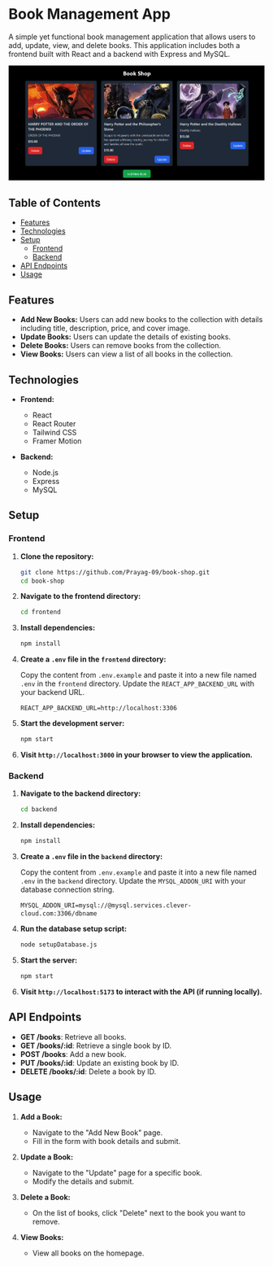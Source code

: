 # Book Management App

A simple yet functional book management application that allows users to add, update, view, and delete books. This application includes both a frontend built with React and a backend with Express and MySQL.

![Screenshots](image.png)

## Table of Contents

- [Features](#features)
- [Technologies](#technologies)
- [Setup](#setup)
  - [Frontend](#frontend)
  - [Backend](#backend)
- [API Endpoints](#api-endpoints)
- [Usage](#usage)

## Features

- **Add New Books:** Users can add new books to the collection with details including title, description, price, and cover image.
- **Update Books:** Users can update the details of existing books.
- **Delete Books:** Users can remove books from the collection.
- **View Books:** Users can view a list of all books in the collection.

## Technologies

- **Frontend:**
  - React
  - React Router
  - Tailwind CSS
  - Framer Motion

- **Backend:**
  - Node.js
  - Express
  - MySQL

## Setup

### Frontend

1. **Clone the repository:**

   ```bash
   git clone https://github.com/Prayag-09/book-shop.git
   cd book-shop
   ```

2. **Navigate to the frontend directory:**

   ```bash
   cd frontend
   ```

3. **Install dependencies:**

   ```bash
   npm install
   ```

4. **Create a `.env` file in the `frontend` directory:**

   Copy the content from `.env.example` and paste it into a new file named `.env` in the `frontend` directory. Update the `REACT_APP_BACKEND_URL` with your backend URL.

   ```env
   REACT_APP_BACKEND_URL=http://localhost:3306
   ```

5. **Start the development server:**

   ```bash
   npm start
   ```

6. **Visit `http://localhost:3000` in your browser to view the application.**

### Backend

1. **Navigate to the backend directory:**

   ```bash
   cd backend
   ```

2. **Install dependencies:**

   ```bash
   npm install
   ```

3. **Create a `.env` file in the `backend` directory:**

   Copy the content from `.env.example` and paste it into a new file named `.env` in the `backend` directory. Update the `MYSQL_ADDON_URI` with your database connection string.

   ```env
   MYSQL_ADDON_URI=mysql://@mysql.services.clever-cloud.com:3306/dbname
   ```

4. **Run the database setup script:**

   ```bash
   node setupDatabase.js
   ```

5. **Start the server:**

   ```bash
   npm start
   ```

6. **Visit `http://localhost:5173` to interact with the API (if running locally).**

## API Endpoints

- **GET /books**: Retrieve all books.
- **GET /books/:id**: Retrieve a single book by ID.
- **POST /books**: Add a new book.
- **PUT /books/:id**: Update an existing book by ID.
- **DELETE /books/:id**: Delete a book by ID.

## Usage

1. **Add a Book:**
   - Navigate to the "Add New Book" page.
   - Fill in the form with book details and submit.

2. **Update a Book:**
   - Navigate to the "Update" page for a specific book.
   - Modify the details and submit.

3. **Delete a Book:**
   - On the list of books, click "Delete" next to the book you want to remove.

4. **View Books:**
   - View all books on the homepage.
